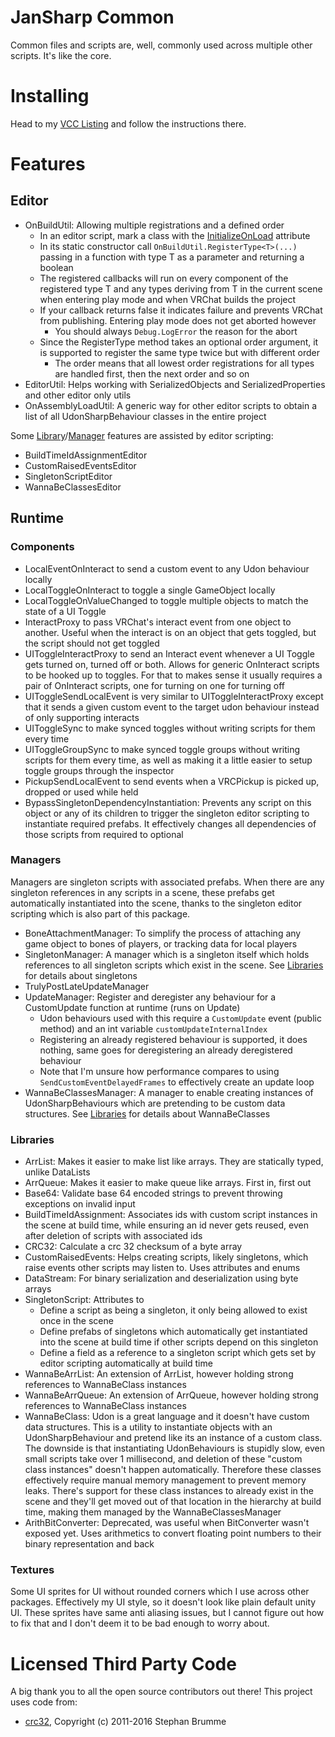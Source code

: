 
# JanSharp Common

Common files and scripts are, well, commonly used across multiple other scripts. It's like the core.

# Installing

Head to my [VCC Listing](https://jansharp.github.io/vrc/vcclisting.xhtml) and follow the instructions there.

# Features

## Editor

- OnBuildUtil: Allowing multiple registrations and a defined order
  - In an editor script, mark a class with the [InitializeOnLoad](https://docs.unity3d.com/ScriptReference/InitializeOnLoadAttribute.html) attribute
  - In its static constructor call `OnBuildUtil.RegisterType<T>(...)` passing in a function with type T as a parameter and returning a boolean
  - The registered callbacks will run on every component of the registered type T and any types deriving from T in the current scene when entering play mode and when VRChat builds the project
  - If your callback returns false it indicates failure and prevents VRChat from publishing. Entering play mode does not get aborted however
    - You should always `Debug.LogError` the reason for the abort
  - Since the RegisterType method takes an optional order argument, it is supported to register the same type twice but with different order
    - The order means that all lowest order registrations for all types are handled first, then the next order and so on
- EditorUtil: Helps working with SerializedObjects and SerializedProperties and other editor only utils
- OnAssemblyLoadUtil: A generic way for other editor scripts to obtain a list of all UdonSharpBehaviour classes in the entire project

Some [Library](#libraries)/[Manager](#managers) features are assisted by editor scripting:

- BuildTimeIdAssignmentEditor
- CustomRaisedEventsEditor
- SingletonScriptEditor
- WannaBeClassesEditor

## Runtime

### Components

- LocalEventOnInteract to send a custom event to any Udon behaviour locally
- LocalToggleOnInteract to toggle a single GameObject locally
- LocalToggleOnValueChanged to toggle multiple objects to match the state of a UI Toggle
- InteractProxy to pass VRChat's interact event from one object to another. Useful when the interact is on an object that gets toggled, but the script should not get toggled
- UIToggleInteractProxy to send an Interact event whenever a UI Toggle gets turned on, turned off or both. Allows for generic OnInteract scripts to be hooked up to toggles. For that to makes sense it usually requires a pair of OnInteract scripts, one for turning on one for turning off
- UIToggleSendLocalEvent is very similar to UIToggleInteractProxy except that it sends a given custom event to the target udon behaviour instead of only supporting interacts
- UIToggleSync to make synced toggles without writing scripts for them every time
- UIToggleGroupSync to make synced toggle groups without writing scripts for them every time, as well as making it a little easier to setup toggle groups through the inspector
- PickupSendLocalEvent to send events when a VRCPickup is picked up, dropped or used while held
- BypassSingletonDependencyInstantiation: Prevents any script on this object or any of its children to trigger the singleton editor scripting to instantiate required prefabs. It effectively changes all dependencies of those scripts from required to optional

### Managers

Managers are singleton scripts with associated prefabs. When there are any singleton references in any scripts in a scene, these prefabs get automatically instantiated into the scene, thanks to the singleton editor scripting which is also part of this package.

- BoneAttachmentManager: To simplify the process of attaching any game object to bones of players, or tracking data for local players
- SingletonManager: A manager which is a singleton itself which holds references to all singleton scripts which exist in the scene. See [Libraries](#libraries) for details about singletons
- TrulyPostLateUpdateManager
- UpdateManager: Register and deregister any behaviour for a CustomUpdate function at runtime (runs on Update)
  - Udon behaviours used with this require a `CustomUpdate` event (public method) and an int variable `customUpdateInternalIndex`
  - Registering an already registered behaviour is supported, it does nothing, same goes for deregistering an already deregistered behaviour
  - Note that I'm unsure how performance compares to using `SendCustomEventDelayedFrames` to effectively create an update loop
- WannaBeClassesManager: A manager to enable creating instances of UdonSharpBehaviours which are pretending to be custom data structures. See [Libraries](#libraries) for details about WannaBeClasses

### Libraries

- ArrList: Makes it easier to make list like arrays. They are statically typed, unlike DataLists
- ArrQueue: Makes it easier to make queue like arrays. First in, first out
- Base64: Validate base 64 encoded strings to prevent throwing exceptions on invalid input
- BuildTimeIdAssignment: Associates ids with custom script instances in the scene at build time, while ensuring an id never gets reused, even after deletion of scripts with associated ids
- CRC32: Calculate a crc 32 checksum of a byte array
- CustomRaisedEvents: Helps creating scripts, likely singletons, which raise events other scripts may listen to. Uses attributes and enums
- DataStream: For binary serialization and deserialization using byte arrays
- SingletonScript: Attributes to
  - Define a script as being a singleton, it only being allowed to exist once in the scene
  - Define prefabs of singletons which automatically get instantiated into the scene at build time if other scripts depend on this singleton
  - Define a field as a reference to a singleton script which gets set by editor scripting automatically at build time
- WannaBeArrList: An extension of ArrList, however holding strong references to WannaBeClass instances
- WannaBeArrQueue: An extension of ArrQueue, however holding strong references to WannaBeClass instances
- WannaBeClass: Udon is a great language and it doesn't have custom data structures. This is a utility to instantiate objects with an UdonSharpBehaviour and pretend like its an instance of a custom class. The downside is that instantiating UdonBehaviours is stupidly slow, even small scripts take over 1 millisecond, and deletion of these "custom class instances" doesn't happen automatically. Therefore these classes effectively require manual memory management to prevent memory leaks. There's support for these class instances to already exist in the scene and they'll get moved out of that location in the hierarchy at build time, making them managed by the WannaBeClassesManager
- ArithBitConverter: Deprecated, was useful when BitConverter wasn't exposed yet. Uses arithmetics to convert floating point numbers to their binary representation and back

### Textures

Some UI sprites for UI without rounded corners which I use across other packages. Effectively my UI style, so it doesn't look like plain default unity UI. These sprites have same anti aliasing issues, but I cannot figure out how to fix that and I don't deem it to be bad enough to worry about.

# Licensed Third Party Code

A big thank you to all the open source contributors out there! This project uses code from:

- [crc32](https://github.com/stbrumme/crc32), Copyright (c) 2011-2016 Stephan Brumme
